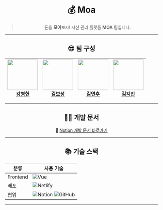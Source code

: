 <div align="center">

# 💰 Moa

> 돈을 **모아**보자! 자산 관리 플랫폼 **MOA** 팀입니다.

---

## 😎 팀 구성

| <img src="https://github.com/bangbang444.png" width="100"/> <br/> [강병현](https://github.com/bangbang444) | <img src="https://github.com/GreenTea0413.png" width="100"/> <br/> [김보성](https://github.com/GreenTea0413) | <img src="https://github.com/yeonhookim.png" width="100"/> <br/> [김연후](https://github.com/yeonhookim) | <img src="https://github.com/rlawlals119.png" width="100"/> <br/> [김지민](https://github.com/rlawlals119) |
| :--------------------------------------------------------------------------------------------------------: | :----------------------------------------------------------------------------------------------------------: | :------------------------------------------------------------------------------------------------------: | :--------------------------------------------------------------------------------------------------------: |

---

## 👨‍🏫 개발 문서

📄 [Notion 개발 문서 바로가기](https://south-cereal-73e.notion.site/1ce25f1aae4b80c48baada5e7da49915)

---

## 📚 기술 스택

| 분류     | 사용 기술                                                                                                                                                                                                   |
| -------- | ----------------------------------------------------------------------------------------------------------------------------------------------------------------------------------------------------------- |
| Frontend | ![Vue](https://img.shields.io/badge/Vue.js-35495E?style=for-the-badge&logo=vue.js&logoColor=4FC08D)                                                                                                         |
| 배포     | ![Netlify](https://img.shields.io/badge/Netlify-00C7B7?style=for-the-badge&logo=netlify&logoColor=white)                                                                                                    |
| 협업     | ![Notion](https://img.shields.io/badge/Notion-000000?style=for-the-badge&logo=notion&logoColor=white) ![GitHub](https://img.shields.io/badge/GitHub-181717?style=for-the-badge&logo=github&logoColor=white) |

---

</div>
